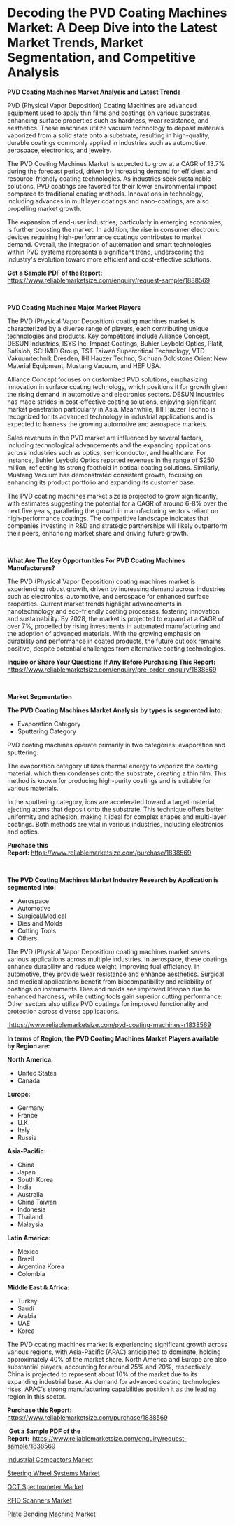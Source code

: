 <p><h1>Decoding the PVD Coating Machines Market: A Deep Dive into the Latest Market Trends, Market Segmentation, and Competitive Analysis</h1></p><p><strong>PVD Coating Machines Market Analysis and Latest Trends</strong></p>
<p><p>PVD (Physical Vapor Deposition) Coating Machines are advanced equipment used to apply thin films and coatings on various substrates, enhancing surface properties such as hardness, wear resistance, and aesthetics. These machines utilize vacuum technology to deposit materials vaporized from a solid state onto a substrate, resulting in high-quality, durable coatings commonly applied in industries such as automotive, aerospace, electronics, and jewelry.</p><p>The PVD Coating Machines Market is expected to grow at a CAGR of 13.7% during the forecast period, driven by increasing demand for efficient and resource-friendly coating technologies. As industries seek sustainable solutions, PVD coatings are favored for their lower environmental impact compared to traditional coating methods. Innovations in technology, including advances in multilayer coatings and nano-coatings, are also propelling market growth.</p><p>The expansion of end-user industries, particularly in emerging economies, is further boosting the market. In addition, the rise in consumer electronic devices requiring high-performance coatings contributes to market demand. Overall, the integration of automation and smart technologies within PVD systems represents a significant trend, underscoring the industry's evolution toward more efficient and cost-effective solutions.</p></p>
<p><strong>Get a Sample PDF of the Report:&nbsp;</strong> <a href="https://www.reliablemarketsize.com/enquiry/request-sample/1838569?utm_campaign=1103&utm_medium=2&utm_source=Github&utm_content=ia&utm_term=11042025&utm_id=pvd-coating-machines">https://www.reliablemarketsize.com/enquiry/request-sample/1838569</a></p>
<p>&nbsp;</p>
<p><strong>PVD Coating Machines Major Market Players</strong></p>
<p><p>The PVD (Physical Vapor Deposition) coating machines market is characterized by a diverse range of players, each contributing unique technologies and products. Key competitors include Alliance Concept, DESUN Industries, ISYS Inc, Impact Coatings, Buhler Leybold Optics, Platit, Satisloh, SCHMID Group, TST Taiwan Supercritical Technology, VTD Vakuumtechnik Dresden, IHI Hauzer Techno, Sichuan Goldstone Orient New Material Equipment, Mustang Vacuum, and HEF USA.</p><p>Alliance Concept focuses on customized PVD solutions, emphasizing innovation in surface coating technology, which positions it for growth given the rising demand in automotive and electronics sectors. DESUN Industries has made strides in cost-effective coating solutions, enjoying significant market penetration particularly in Asia. Meanwhile, IHI Hauzer Techno is recognized for its advanced technology in industrial applications and is expected to harness the growing automotive and aerospace markets.</p><p>Sales revenues in the PVD market are influenced by several factors, including technological advancements and the expanding applications across industries such as optics, semiconductor, and healthcare. For instance, Buhler Leybold Optics reported revenues in the range of $250 million, reflecting its strong foothold in optical coating solutions. Similarly, Mustang Vacuum has demonstrated consistent growth, focusing on enhancing its product portfolio and expanding its customer base.</p><p>The PVD coating machines market size is projected to grow significantly, with estimates suggesting the potential for a CAGR of around 6-8% over the next five years, paralleling the growth in manufacturing sectors reliant on high-performance coatings. The competitive landscape indicates that companies investing in R&D and strategic partnerships will likely outperform their peers, enhancing market share and driving future growth.</p></p>
<p>&nbsp;</p>
<p><strong>What Are The Key Opportunities For PVD Coating Machines Manufacturers?</strong></p>
<p><p>The PVD (Physical Vapor Deposition) coating machines market is experiencing robust growth, driven by increasing demand across industries such as electronics, automotive, and aerospace for enhanced surface properties. Current market trends highlight advancements in nanotechnology and eco-friendly coating processes, fostering innovation and sustainability. By 2028, the market is projected to expand at a CAGR of over 7%, propelled by rising investments in automated manufacturing and the adoption of advanced materials. With the growing emphasis on durability and performance in coated products, the future outlook remains positive, despite potential challenges from alternative coating technologies.</p></p>
<p><strong>Inquire or Share Your Questions If Any Before Purchasing This Report:</strong> <a href="https://www.reliablemarketsize.com/enquiry/pre-order-enquiry/1838569?utm_campaign=1103&utm_medium=2&utm_source=Github&utm_content=ia&utm_term=11042025&utm_id=pvd-coating-machines">https://www.reliablemarketsize.com/enquiry/pre-order-enquiry/1838569</a></p>
<p>&nbsp;</p>
<p><strong>Market Segmentation</strong></p>
<p><strong>The PVD Coating Machines Market Analysis by types is segmented into:</strong></p>
<p><ul><li>Evaporation Category</li><li>Sputtering Category</li></ul></p>
<p><p>PVD coating machines operate primarily in two categories: evaporation and sputtering. </p><p>The evaporation category utilizes thermal energy to vaporize the coating material, which then condenses onto the substrate, creating a thin film. This method is known for producing high-purity coatings and is suitable for various materials.</p><p>In the sputtering category, ions are accelerated toward a target material, ejecting atoms that deposit onto the substrate. This technique offers better uniformity and adhesion, making it ideal for complex shapes and multi-layer coatings. Both methods are vital in various industries, including electronics and optics.</p></p>
<p><strong>Purchase this Report:&nbsp;</strong><a href="https://www.reliablemarketsize.com/purchase/1838569?utm_campaign=1103&utm_medium=2&utm_source=Github&utm_content=ia&utm_term=11042025&utm_id=pvd-coating-machines">https://www.reliablemarketsize.com/purchase/1838569</a></p>
<p>&nbsp;</p>
<p><strong>The PVD Coating Machines Market Industry Research by Application is segmented into:</strong></p>
<p><ul><li>Aerospace</li><li>Automotive</li><li>Surgical/Medical</li><li>Dies and Molds</li><li>Cutting Tools</li><li>Others</li></ul></p>
<p><p>The PVD (Physical Vapor Deposition) coating machines market serves various applications across multiple industries. In aerospace, these coatings enhance durability and reduce weight, improving fuel efficiency. In automotive, they provide wear resistance and enhance aesthetics. Surgical and medical applications benefit from biocompatibility and reliability of coatings on instruments. Dies and molds see improved lifespan due to enhanced hardness, while cutting tools gain superior cutting performance. Other sectors also utilize PVD coatings for improved functionality and protection across diverse applications.</p></p>
<p><a href="https://www.reliablemarketsize.com/pvd-coating-machines-r1838569?utm_campaign=1103&utm_medium=2&utm_source=Github&utm_content=ia&utm_term=11042025&utm_id=pvd-coating-machines">&nbsp;https://www.reliablemarketsize.com/pvd-coating-machines-r1838569</a></p>
<p><strong>In terms of Region, the PVD Coating Machines Market Players available by Region are:</strong></p>
<p>
    <p> <strong> North America: </strong>
        <ul>
            <li>United States</li>
            <li>Canada</li>
        </ul>
        </p> 
    <p> <strong> Europe: </strong>
        <ul>
            <li>Germany</li>
            <li>France</li>
            <li>U.K.</li>
            <li>Italy</li>
            <li>Russia</li>
        </ul>
        </p> 
    <p> <strong> Asia-Pacific: </strong>
        <ul>
            <li>China</li>
            <li>Japan</li>
            <li>South Korea</li>
            <li>India</li>
            <li>Australia</li>
            <li>China Taiwan</li>
            <li>Indonesia</li>
            <li>Thailand</li>
            <li>Malaysia</li>
        </ul>
        </p> 
    <p> <strong> Latin America: </strong>
        <ul>
            <li>Mexico</li>
            <li>Brazil</li>
            <li>Argentina Korea</li>
            <li>Colombia</li>
        </ul>
        </p> 
    <p> <strong> Middle East & Africa: </strong>
        <ul>
            <li>Turkey</li>
            <li>Saudi</li>
            <li>Arabia</li>
            <li>UAE</li>
            <li>Korea</li>
        </ul>
    </p>
    </p>
<p><p>The PVD coating machines market is experiencing significant growth across various regions, with Asia-Pacific (APAC) anticipated to dominate, holding approximately 40% of the market share. North America and Europe are also substantial players, accounting for around 25% and 20%, respectively. China is projected to represent about 10% of the market due to its expanding industrial base. As demand for advanced coating technologies rises, APAC's strong manufacturing capabilities position it as the leading region in this sector.</p></p>
<p><strong>Purchase this Report: </strong><a href="https://www.reliablemarketsize.com/purchase/1838569?utm_campaign=1103&utm_medium=2&utm_source=Github&utm_content=ia&utm_term=11042025&utm_id=pvd-coating-machines">https://www.reliablemarketsize.com/purchase/1838569</a></p>
<p>&nbsp;<strong>Get a Sample PDF of the Report:&nbsp;&nbsp;</strong><a href="https://www.reliablemarketsize.com/enquiry/request-sample/1838569?utm_campaign=1103&utm_medium=2&utm_source=Github&utm_content=ia&utm_term=11042025&utm_id=pvd-coating-machines">https://www.reliablemarketsize.com/enquiry/request-sample/1838569</a></p>
<p><strong></strong></p>
<p><p><a href="https://github.com/baetahassaz6/Market-Research-Report-List-1/blob/main/industrial-compactors-market.md?utm_campaign=1103&utm_medium=2&utm_source=Github&utm_content=ia&utm_term=11042025&utm_id=pvd-coating-machines">Industrial Compactors Market</a></p><p><a href="https://github.com/oliffzillamv/Market-Research-Report-List-1/blob/main/steering-wheel-systems-market.md?utm_campaign=1103&utm_medium=2&utm_source=Github&utm_content=ia&utm_term=11042025&utm_id=pvd-coating-machines">Steering Wheel Systems Market</a></p><p><a href="https://github.com/koskasislo39/Market-Research-Report-List-1/blob/main/oct-spectrometer-market.md?utm_campaign=1103&utm_medium=2&utm_source=Github&utm_content=ia&utm_term=11042025&utm_id=pvd-coating-machines">OCT Spectrometer Market</a></p><p><a href="https://github.com/ryanbell8967/Market-Research-Report-List-1/blob/main/rfid-scanners-market.md?utm_campaign=1103&utm_medium=2&utm_source=Github&utm_content=ia&utm_term=11042025&utm_id=pvd-coating-machines">RFID Scanners Market</a></p><p><a href="https://github.com/yoshih12/Market-Research-Report-List-4/blob/main/plate-bending-machine-market.md?utm_campaign=1103&utm_medium=2&utm_source=Github&utm_content=ia&utm_term=11042025&utm_id=pvd-coating-machines">Plate Bending Machine Market</a></p></p>